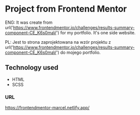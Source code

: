 # Project from Frontend Mentor

ENG: It was create from url('https://www.frontendmentor.io/challenges/results-summary-component-CE_K6s0maV') for my portfolio. It's one side website. 

PL: Jest to strona zaprojektowana na wzór projektu z url('https://www.frontendmentor.io/challenges/results-summary-component-CE_K6s0maV') do mojego portfolio. 

## Technology used
  - HTML 
  - SCSS

### URL
https://frontendmentor-marcel.netlify.app/
